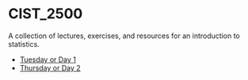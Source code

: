 # CIST_2500
A collection of lectures, exercises, and resources for an introduction to statistics. 

* [Tuesday or Day 1](08_Spring_Break/day1.md)
* [Thursday or Day 2](08_Spring_Break/day2.md)
